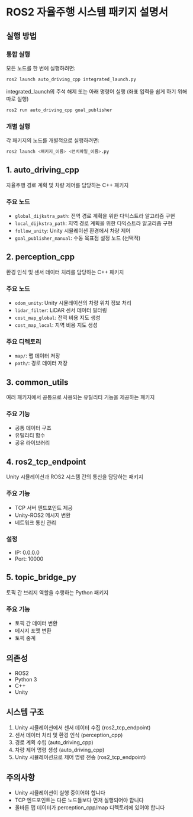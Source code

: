 # ROS2 자율주행 시스템 패키지 설명서

## 실행 방법

### 통합 실행
모든 노드를 한 번에 실행하려면:
```bash
ros2 launch auto_driving_cpp integrated_launch.py
```

integrated_launch의 주석 해제 또는 아래 명령어 실행
(좌표 입력을 쉽게 하기 위해 따로 실행)
```bash
ros2 run auto_driving_cpp goal_publisher
```

### 개별 실행
각 패키지의 노드를 개별적으로 실행하려면:
```bash
ros2 launch <패키지_이름> <런치파일_이름>.py
```

## 1. auto_driving_cpp
자율주행 경로 계획 및 차량 제어를 담당하는 C++ 패키지

### 주요 노드
- `global_dijkstra_path`: 전역 경로 계획을 위한 다익스트라 알고리즘 구현
- `local_dijkstra_path`: 지역 경로 계획을 위한 다익스트라 알고리즘 구현
- `follow_unity`: Unity 시뮬레이션 환경에서 차량 제어
- `goal_publisher_manual`: 수동 목표점 설정 노드 (선택적)

## 2. perception_cpp
환경 인식 및 센서 데이터 처리를 담당하는 C++ 패키지

### 주요 노드
- `odom_unity`: Unity 시뮬레이션의 차량 위치 정보 처리
- `lidar_filter`: LiDAR 센서 데이터 필터링
- `cost_map_global`: 전역 비용 지도 생성
- `cost_map_local`: 지역 비용 지도 생성

### 주요 디렉토리
- `map/`: 맵 데이터 저장
- `path/`: 경로 데이터 저장

## 3. common_utils
여러 패키지에서 공통으로 사용되는 유틸리티 기능을 제공하는 패키지

### 주요 기능
- 공통 데이터 구조
- 유틸리티 함수
- 공유 라이브러리

## 4. ros2_tcp_endpoint
Unity 시뮬레이션과 ROS2 시스템 간의 통신을 담당하는 패키지

### 주요 기능
- TCP 서버 엔드포인트 제공
- Unity-ROS2 메시지 변환
- 네트워크 통신 관리

### 설정
- IP: 0.0.0.0
- Port: 10000

## 5. topic_bridge_py
토픽 간 브리지 역할을 수행하는 Python 패키지

### 주요 기능
- 토픽 간 데이터 변환
- 메시지 포맷 변환
- 토픽 중계

## 의존성
- ROS2
- Python 3
- C++
- Unity

## 시스템 구조
1. Unity 시뮬레이션에서 센서 데이터 수집 (ros2_tcp_endpoint)
2. 센서 데이터 처리 및 환경 인식 (perception_cpp)
3. 경로 계획 수립 (auto_driving_cpp)
4. 차량 제어 명령 생성 (auto_driving_cpp)
5. Unity 시뮬레이션으로 제어 명령 전송 (ros2_tcp_endpoint)

## 주의사항
- Unity 시뮬레이션이 실행 중이어야 합니다
- TCP 엔드포인트는 다른 노드들보다 먼저 실행되어야 합니다
- 올바른 맵 데이터가 perception_cpp/map 디렉토리에 있어야 합니다